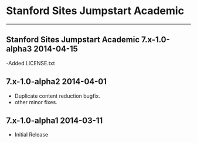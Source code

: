 # Stanford Sites Jumpstart Academic
----------------------------------------

Stanford Sites Jumpstart Academic 7.x-1.0-alpha3  2014-04-15
------------------------------------------------------------
  -Added LICENSE.txt

7.x-1.0-alpha2  2014-04-01
----------------------------------------
  - Duplicate content reduction bugfix.
  - other minor fixes.

7.x-1.0-alpha1  2014-03-11
----------------------------------------
  - Initial Release

